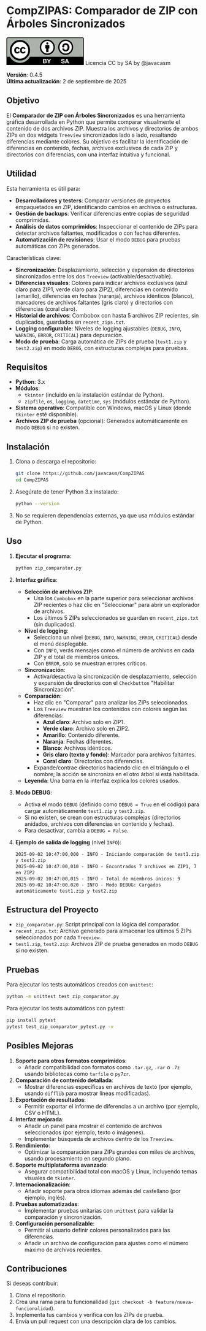 # CompZIPAS: Comparador de ZIP con Árboles Sincronizados


![](./images/Licencia_CC_peque.png) Licencia CC by SA by @javacasm
 
**Versión**: 0.4.5  
**Última actualización**: 2 de septiembre de 2025

## Objetivo

El **Comparador de ZIP con Árboles Sincronizados** es una herramienta gráfica desarrollada en Python que permite comparar visualmente el contenido de dos archivos ZIP. Muestra los archivos y directorios de ambos ZIPs en dos widgets `Treeview` sincronizados lado a lado, resaltando diferencias mediante colores. Su objetivo es facilitar la identificación de diferencias en contenido, fechas, archivos exclusivos de cada ZIP y directorios con diferencias, con una interfaz intuitiva y funcional.

## Utilidad

Esta herramienta es útil para:

- **Desarrolladores y testers**: Comparar versiones de proyectos empaquetados en ZIP, identificando cambios en archivos o estructuras.
- **Gestión de backups**: Verificar diferencias entre copias de seguridad comprimidas.
- **Análisis de datos comprimidos**: Inspeccionar el contenido de ZIPs para detectar archivos faltantes, modificados o con fechas diferentes.
- **Automatización de revisiones**: Usar el modo `DEBUG` para pruebas automáticas con ZIPs generados.

Características clave:

- **Sincronización**: Desplazamiento, selección y expansión de directorios sincronizados entre los dos `Treeview` (activable/desactivable).
- **Diferencias visuales**: Colores para indicar archivos exclusivos (azul claro para ZIP1, verde claro para ZIP2), diferencias en contenido (amarillo), diferencias en fechas (naranja), archivos idénticos (blanco), marcadores de archivos faltantes (gris claro) y directorios con diferencias (coral claro).
- **Historial de archivos**: Combobox con hasta 5 archivos ZIP recientes, sin duplicados, guardados en `recent_zips.txt`.
- **Logging configurable**: Niveles de logging ajustables (`DEBUG`, `INFO`, `WARNING`, `ERROR`, `CRITICAL`) para depuración.
- **Modo de prueba**: Carga automática de ZIPs de prueba (`test1.zip` y `test2.zip`) en modo `DEBUG`, con estructuras complejas para pruebas.

## Requisitos

- **Python**: 3.x
- **Módulos**:
    - `tkinter` (incluido en la instalación estándar de Python).
    - `zipfile`, `os`, `logging`, `datetime`, `sys` (módulos estándar de Python).
- **Sistema operativo**: Compatible con Windows, macOS y Linux (donde `tkinter` esté disponible).
- **Archivos ZIP de prueba** (opcional): Generados automáticamente en modo `DEBUG` si no existen.

## Instalación

1. Clona o descarga el repositorio:
    
    ```bash
    git clone https://github.com/javacasm/CompZIPAS
    cd CompZIPAS
    ```
    
2. Asegúrate de tener Python 3.x instalado:
    
    ```bash
    python --version
    ```
    
3. No se requieren dependencias externas, ya que usa módulos estándar de Python.

## Uso

1. **Ejecutar el programa**:
    
    ```bash
    python zip_comparator.py
    ```
    
2. **Interfaz gráfica**:
    
    - **Selección de archivos ZIP**:
        - Usa los `Combobox` en la parte superior para seleccionar archivos ZIP recientes o haz clic en "Seleccionar" para abrir un explorador de archivos.
        - Los últimos 5 ZIPs seleccionados se guardan en `recent_zips.txt` (sin duplicados).
    - **Nivel de logging**:
        - Selecciona un nivel (`DEBUG`, `INFO`, `WARNING`, `ERROR`, `CRITICAL`) desde el menú desplegable.
        - Con `INFO`, verás mensajes como el número de archivos en cada ZIP y el total de miembros únicos.
        - Con `ERROR`, solo se muestran errores críticos.
    - **Sincronización**:
        - Activa/desactiva la sincronización de desplazamiento, selección y expansión de directorios con el `Checkbutton` "Habilitar Sincronización".
    - **Comparación**:
        - Haz clic en "Comparar" para analizar los ZIPs seleccionados.
        - Los `Treeview` muestran los contenidos con colores según las diferencias:
            - **Azul claro**: Archivo solo en ZIP1.
            - **Verde claro**: Archivo solo en ZIP2.
            - **Amarillo**: Contenido diferente.
            - **Naranja**: Fechas diferentes.
            - **Blanco**: Archivos idénticos.
            - **Gris claro (texto y fondo)**: Marcador para archivos faltantes.
            - **Coral claro**: Directorios con diferencias.
        - Expande/contrae directorios haciendo clic en el triángulo o el nombre; la acción se sincroniza en el otro árbol si está habilitada.
    - **Leyenda**: Una barra en la interfaz explica los colores usados.
3. **Modo DEBUG**:
    
    - Activa el modo `DEBUG` (definido como `DEBUG = True` en el código) para cargar automáticamente `test1.zip` y `test2.zip`.
    - Si no existen, se crean con estructuras complejas (directorios anidados, archivos con diferencias en contenido y fechas).
    - Para desactivar, cambia a `DEBUG = False`.
4. **Ejemplo de salida de logging** (nivel `INFO`):
    
    ```
    2025-09-02 10:47:00,000 - INFO - Iniciando comparación de test1.zip y test2.zip
    2025-09-02 10:47:00,010 - INFO - Encontrados 7 archivos en ZIP1, 7 en ZIP2
    2025-09-02 10:47:00,015 - INFO - Total de miembros únicos: 9
    2025-09-02 10:47:00,020 - INFO - Modo DEBUG: Cargados automáticamente test1.zip y test2.zip
    ```   

## Estructura del Proyecto

- `zip_comparator.py`: Script principal con la lógica del comparador.
- `recent_zips.txt`: Archivo generado para almacenar los últimos 5 ZIPs seleccionados por cada `Treeview`.
- `test1.zip`, `test2.zip`: Archivos ZIP de prueba generados en modo `DEBUG` si no existen.

## Pruebas

Para ejecutar los tests automáticos creados con `unittest`:

```bash
python -m unittest test_zip_comparator.py
```

Para ejecutar los tests automáticos con pytest:

```bash
pip install pytest
pytest test_zip_comparator_pytest.py -v
```
## Posibles Mejoras

1. **Soporte para otros formatos comprimidos**:
    - Añadir compatibilidad con formatos como `.tar.gz`, `.rar` o `.7z` usando bibliotecas como `tarfile` o `py7zr`.
2. **Comparación de contenido detallada**:
    - Mostrar diferencias específicas en archivos de texto (por ejemplo, usando `difflib` para mostrar líneas modificadas).
3. **Exportación de resultados**:
    - Permitir exportar el informe de diferencias a un archivo (por ejemplo, CSV o HTML).
4. **Interfaz mejorada**:
    - Añadir un panel para mostrar el contenido de archivos seleccionados (por ejemplo, texto o imágenes).
    - Implementar búsqueda de archivos dentro de los `Treeview`.
5. **Rendimiento**:
    - Optimizar la comparación para ZIPs grandes con miles de archivos, usando procesamiento en segundo plano.
6. **Soporte multiplataforma avanzado**:
    - Asegurar compatibilidad total con macOS y Linux, incluyendo temas visuales de `tkinter`.
7. **Internacionalización**:
    - Añadir soporte para otros idiomas además del castellano (por ejemplo, inglés).
8. **Pruebas automatizadas**:
    - Implementar pruebas unitarias con `unittest` para validar la comparación y sincronización.
9. **Configuración personalizable**:
    - Permitir al usuario definir colores personalizados para las diferencias.
    - Añadir un archivo de configuración para ajustes como el número máximo de archivos recientes.

## Contribuciones

Si deseas contribuir:

1. Clona el repositorio.
2. Crea una rama para tu funcionalidad (`git checkout -b feature/nueva-funcionalidad`).
3. Implementa tus cambios y verifica con los ZIPs de prueba.
4. Envía un pull request con una descripción clara de los cambios.

